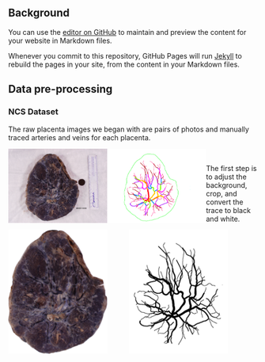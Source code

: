 ## Background

You can use the [editor on GitHub](https://github.com/canghel/placenta/edit/master/docs/README.md) to maintain and preview the content for your website in Markdown files.

Whenever you commit to this repository, GitHub Pages will run [Jekyll](https://jekyllrb.com/) to rebuild the pages in your site, from the content in your Markdown files.

## Data pre-processing

### NCS Dataset

The raw placenta images we began with are pairs of photos and manually traced arteries and veins for each placenta.

<p>
<img align="left" src="img/preprocessing_raw_photo.png" width="200" alt="hi" class="inline"/>  <img hspace="20" /> <kbd><img align="left" src="img/preprocessing_raw_trace.png" width="200" alt="hi" class="inline"/></kbd>
</p>

<p>
The first step is to adjust the background, crop, and convert the trace to black and white.  
</p>

<p>
<img align="left" src="img/preprocessing_white_and_crop_photo.png" width="200" alt="hi" class="inline"/>  <img hspace="20" /> <kbd><img src="img/preprocessing_white_and_crop_trace.png" width="200" alt="hi" class="inline"/></kbd>  
</p>

<!-- ```markdown
Syntax highlighted code block

# Header 1
## Header 2
### Header 3

- Bulleted
- List

1. Numbered
2. List

**Bold** and _Italic_ and `Code` text

[Link](url) and ![Image](src)
```

For more details see [GitHub Flavored Markdown](https://guides.github.com/features/mastering-markdown/).

### Jekyll Themes

Your Pages site will use the layout and styles from the Jekyll theme you have selected in your [repository settings](https://github.com/canghel/placenta/settings). The name of this theme is saved in the Jekyll `_config.yml` configuration file.

### Support or Contact

Having trouble with Pages? Check out our [documentation](https://help.github.com/categories/github-pages-basics/) or [contact support](https://github.com/contact) and we’ll help you sort it out. -->
